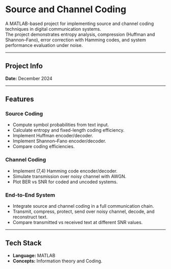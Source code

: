 # Source and Channel Coding

A MATLAB-based project for implementing source and channel coding techniques in digital communication systems.  
The project demonstrates entropy analysis, compression (Huffman and Shannon–Fano), error correction with Hamming codes, and system performance evaluation under noise.

---

## Project Info
**Date:** December 2024  

---

## Features

### Source Coding
- Compute symbol probabilities from text input.  
- Calculate entropy and fixed-length coding efficiency.  
- Implement Huffman encoder/decoder.  
- Implement Shannon–Fano encoder/decoder.  
- Compare coding efficiencies.  

### Channel Coding
- Implement (7,4) Hamming code encoder/decoder.  
- Simulate transmission over noisy channel with AWGN.  
- Plot BER vs SNR for coded and uncoded systems.  

### End-to-End System
- Integrate source and channel coding in a full communication chain.  
- Transmit, compress, protect, send over noisy channel, decode, and reconstruct text.  
- Compare transmitted vs received text at different SNR values.  

---

## Tech Stack
- **Language:** MATLAB  
- **Concepts:** Information theory and Coding.  

